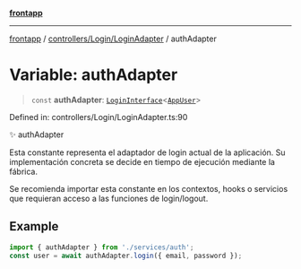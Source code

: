 [**frontapp**](../../../../README.md)

***

[frontapp](../../../../README.md) / [controllers/Login/LoginAdapter](../README.md) / authAdapter

# Variable: authAdapter

> `const` **authAdapter**: [`LoginInterface`](../../LoginInterface/interfaces/LoginInterface.md)\<[`AppUser`](../../../../types/User/interfaces/AppUser.md)\>

Defined in: controllers/Login/LoginAdapter.ts:90

✨ authAdapter

Esta constante representa el adaptador de login actual de la aplicación.
Su implementación concreta se decide en tiempo de ejecución mediante la fábrica.

Se recomienda importar esta constante en los contextos, hooks o servicios
que requieran acceso a las funciones de login/logout.

## Example

```ts
import { authAdapter } from './services/auth';
const user = await authAdapter.login({ email, password });
```

